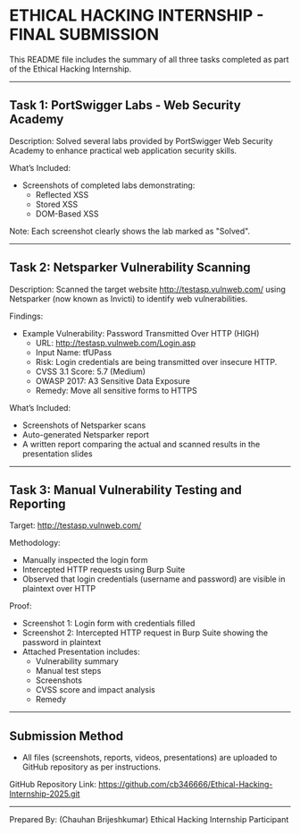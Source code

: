 ETHICAL HACKING INTERNSHIP - FINAL SUBMISSION
=============================================

This README file includes the summary of all three tasks completed as part of the Ethical Hacking Internship.

------------------------------------------------------------
Task 1: PortSwigger Labs - Web Security Academy
------------------------------------------------------------
Description:
Solved several labs provided by PortSwigger Web Security Academy to enhance practical web application security skills.

What’s Included:
- Screenshots of completed labs demonstrating:
  * Reflected XSS
  * Stored XSS
  * DOM-Based XSS

Note:
Each screenshot clearly shows the lab marked as "Solved".

------------------------------------------------------------
Task 2: Netsparker Vulnerability Scanning
------------------------------------------------------------
Description:
Scanned the target website http://testasp.vulnweb.com/ using Netsparker (now known as Invicti) to identify web vulnerabilities.

Findings:
- Example Vulnerability: Password Transmitted Over HTTP (HIGH)
  * URL: http://testasp.vulnweb.com/Login.asp
  * Input Name: tfUPass
  * Risk: Login credentials are being transmitted over insecure HTTP.
  * CVSS 3.1 Score: 5.7 (Medium)
  * OWASP 2017: A3 Sensitive Data Exposure
  * Remedy: Move all sensitive forms to HTTPS

What’s Included:
- Screenshots of Netsparker scans
- Auto-generated Netsparker report
- A written report comparing the actual and scanned results in the presentation slides

------------------------------------------------------------
Task 3: Manual Vulnerability Testing and Reporting
------------------------------------------------------------
Target: http://testasp.vulnweb.com/

Methodology:
- Manually inspected the login form
- Intercepted HTTP requests using Burp Suite
- Observed that login credentials (username and password) are visible in plaintext over HTTP

Proof:
- Screenshot 1: Login form with credentials filled
- Screenshot 2: Intercepted HTTP request in Burp Suite showing the password in plaintext
- Attached Presentation includes:
  * Vulnerability summary
  * Manual test steps
  * Screenshots
  * CVSS score and impact analysis
  * Remedy

------------------------------------------------------------
Submission Method
------------------------------------------------------------
- All files (screenshots, reports, videos, presentations) are uploaded to GitHub repository as per instructions.

GitHub Repository Link: https://github.com/cb346666/Ethical-Hacking-Internship-2025.git

------------------------------------------------------------
Prepared By:
(Chauhan Brijeshkumar)
Ethical Hacking Internship Participant
